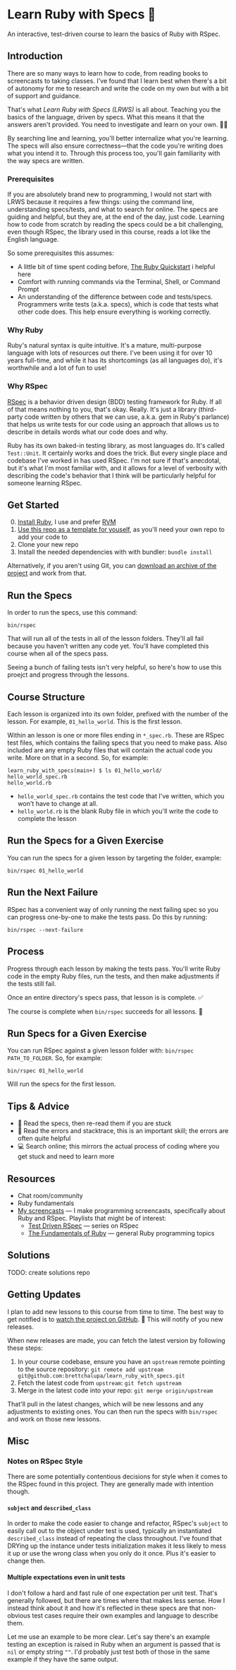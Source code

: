 # Learn Ruby with Specs 💎

An interactive, test-driven course to learn the basics of Ruby with RSpec.

## Introduction

There are so many ways to learn how to code, from reading books to screencasts to taking classes. I've found that I learn best when there's a bit of autonomy for me to research and write the code on my own but with a bit of support and guidance.

That's what _Learn Ruby with Specs (LRWS)_ is all about. Teaching you the basics of the language, driven by specs. What this means it that the answers aren't provided. You need to investigate and learn on your own. 🕵️‍♀️

By searching line and learning, you'll better internalize what you're learning. The specs will also ensure correctness—that the code you're writing does what you intend it to. Through this process too, you'll gain familiarity with the way specs are written.

### Prerequisites

If you are absolutely brand new to programming, I would not start with LRWS because it requires a few things: using the command line, understanding specs/tests, and what to search for online. The specs are guiding and helpful, but they are, at the end of the day, just code. Learning how to code from scratch by reading the specs could be a bit challenging, even though RSpec, the library used in this course, reads a lot like the English language.

So some prerequisites this assumes:

- A little bit of time spent coding before, [The Ruby Quickstart](https://www.ruby-lang.org/en/documentation/quickstart/) i helpful here
- Comfort with running commands via the Terminal, Shell, or Command Prompt
- An understanding of the difference between code and tests/specs. Programmers write tests (a.k.a. specs), which is code that tests what other code does. This help ensure everything is working correctly.

### Why Ruby

Ruby's natural syntax is quite intuitive. It's a mature, multi-purpose language with lots of resources out there. I've been using it for over 10 years full-time, and while it has its shortcomings (as all languages do), it's worthwhile and a lot of fun to use!

### Why RSpec

[RSpec](https://rspec.info) is a behavior driven design (BDD) testing framework for Ruby. If all of that means nothing to you, that's okay. Really. It's just a library (third-party code written by others that we can use, a.k.a. gem in Ruby's parlance) that helps us write tests for our code using an approach that allows us to describe in details words what our code does and why.

Ruby has its own baked-in testing library, as most languages do. It's called `Test::Unit`. It certainly works and does the trick. But every single place and codebase I've worked in has used RSpec. I'm not sure if that's anecdotal, but it's what I'm most familiar with, and it allows for a level of verbosity with describing the code's behavior that I think will be particularly helpful for someone learning RSpec.

## Get Started

0. [Install Ruby](https://www.ruby-lang.org/en/documentation/installation/), I use and prefer [RVM](https://rvm.io)
1. [Use this repo as a template for youself](https://github.com/brettchalupa/learn_ruby_with_specs/generate), as you'll need your own repo to add your code to
2. Clone your new repo
3. Install the needed dependencies with with bundler: `bundle install`

Alternatively, if you aren't using Git, you can [download an archive of the project](https://github.com/brettchalupa/learn_ruby_with_specs/archive/refs/heads/main.zip) and work from that.

## Run the Specs

In order to run the specs, use this command:

```
bin/rspec
```

That will run all of the tests in all of the lesson folders. They'll all fail because you haven't written any code yet. You'll have completed this course when all of the specs pass.

Seeing a bunch of failing tests isn't very helpful, so here's how to use this proejct and progress through the lessons.

## Course Structure

Each lesson is organized into its own folder, prefixed with the number of the lesson. For example, `01_hello_world`. This is the first lesson.

Within an lesson is one or more files ending in `*_spec.rb`. These are RSpec test files, which contains the failing specs that you need to make pass. Also included are any empty Ruby files that will contain the actual code you write. More on that in a second. So, for example:

```
learn_ruby_with_specs(main+) $ ls 01_hello_world/
hello_world_spec.rb
hello_world.rb
```

- `hello_world_spec.rb` contains the test code that I've written, which you won't have to change at all.
- `hello_world.rb` is the blank Ruby file in which you'll write the code to complete the lesson

## Run the Specs for a Given Exercise

You can run the specs for a given lesson by targeting the folder, example:

```
bin/rspec 01_hello_world
```

## Run the Next Failure

RSpec has a convenient way of only running the next failing spec so you can progress one-by-one to make the tests pass. Do this by running:

```
bin/rspec --next-failure
```

## Process

Progress through each lesson by making the tests pass. You'll write Ruby code in the empty Ruby files, run the tests, and then make adjustments if the tests still fail.

Once an entire directory's specs pass, that lesson is is complete. ✅

The course is complete when `bin/rspec` succeeds for all lessons. 🎉

## Run Specs for a Given Exercise

You can run RSpec against a given lesson folder with: `bin/rspec PATH_TO_FOLDER`. So, for example:

```
bin/rspec 01_hello_world
```

Will run the specs for the first lesson.

## Tips & Advice

- 🥽 Read the specs, then re-read them if you are stuck
- 🔎 Read the errors and stacktrace, this is an important skill; the errors are often quite helpful
- 💻 Search online; this mirrors the actual process of coding where you get stuck and need to learn more

## Resources

- Chat room/community
- Ruby fundamentals
- [My screencasts](https://www.youtube.com/c/Monoso/featured) — I make programming screencasts, specifically about Ruby and RSpec. Playlists that might be of interest:
  - [Test Driven RSpec](https://www.youtube.com/playlist?list=PLr442xinba86s9cCWxoIH_xq5UE9Wwo4Z) — series on RSpec
  - [The Fundamentals of Ruby](https://www.youtube.com/playlist?list=PLr442xinba85DO691UMttOgaWVKVEkIZx) — general Ruby programming topics

## Solutions

TODO: create solutions repo

## Getting Updates

I plan to add new lessons to this course from time to time. The best way to get notified is to [watch the project on GitHub](https://github.com/brettchalupa/learn_ruby_with_specs). 👀 This will notify of you new releases.

When new releases are made, you can fetch the latest version by following these steps:

1. In your course codebase, ensure you have an `upstream` remote pointing to the source repository: `git remote add upstream git@github.com:brettchalupa/learn_ruby_with_specs.git`
2. Fetch the latest code from `upstream`: `git fetch upstream`
3. Merge in the latest code into your repo: `git merge origin/upstream`

That'll pull in the latest changes, which will be new lessons and any adjustments to existing ones. You can then run the specs with `bin/rspec` and work on those new lessons.

## Misc

### Notes on RSpec Style

There are some potentially contentious decisions for style when it comes to the RSpec found in this project. They are generally made with intention though.

#### `subject` and `described_class`

In order to make the code easier to change and refactor, RSpec's `subject` to easily call out to the object under test is used, typically an instantiated `described_class` instead of repeating the class throughout. I've found that DRYing up the instance under tests initialization makes it less likely to mess it up or use the wrong class when you only do it once. Plus it's easier to change then.

#### Multiple expectations even in unit tests

I don't follow a hard and fast rule of one expectation per unit test. That's generally followed, but there are times where that makes less sense. How I instead think about it and how it's reflected in these specs are that non-obvious test cases require their own examples and language to describe them.

Let me use an example to be more clear. Let's say there's an example testing an exception is raised in Ruby when an argument is passed that is `nil` or empty string `""`. I'd probably just test both of those in the same example if they have the same output.
